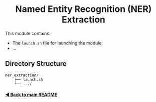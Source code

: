 <h1 align="center">Named Entity Recognition (NER) Extraction</h1>

This module contains:
- The `launch.sh` file for launching the module;
- ...

## Directory Structure

    ner_extraction/
        ├── launch.sh
        └── .../

#### [◄ Back to main README](https://github.com/e-lubrini/psylve#a-text-to-ontology-informationextraction-toolfor-the-occurrencedistribution-of-plant-pathogen-vectors)
